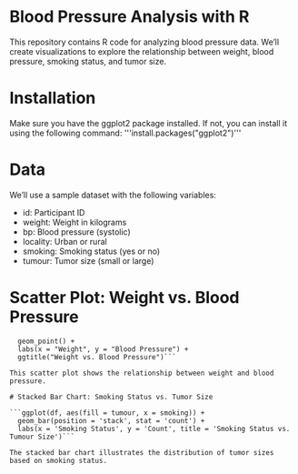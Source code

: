 # Blood Pressure Analysis with R

This repository contains R code for analyzing blood pressure data. We’ll create visualizations to explore the relationship between weight, blood pressure, smoking status, and tumor size.

# Installation

Make sure you have the ggplot2 package installed. If not, you can install it using the following command: '''install.packages("ggplot2")'''

# Data

We’ll use a sample dataset with the following variables:

- id: Participant ID
- weight: Weight in kilograms
- bp: Blood pressure (systolic)
- locality: Urban or rural
- smoking: Smoking status (yes or no)
- tumour: Tumor size (small or large)

# Scatter Plot: Weight vs. Blood Pressure

```ggplot(df, aes(x = weight, y = bp)) +
  geom_point() +
  labs(x = "Weight", y = "Blood Pressure") +
  ggtitle("Weight vs. Blood Pressure")```

This scatter plot shows the relationship between weight and blood pressure.

# Stacked Bar Chart: Smoking Status vs. Tumor Size

```ggplot(df, aes(fill = tumour, x = smoking)) +
  geom_bar(position = 'stack', stat = 'count') +
  labs(x = 'Smoking Status', y = 'Count', title = 'Smoking Status vs. Tumour Size')```

The stacked bar chart illustrates the distribution of tumor sizes based on smoking status.
